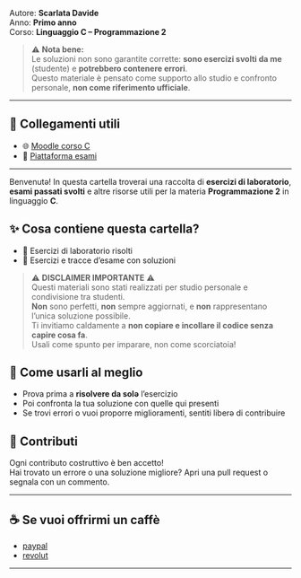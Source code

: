 Autore: **Scarlata Davide**  
Anno: **Primo anno**  
Corso: **Linguaggio C – Programmazione 2**

> ⚠️ **Nota bene:**  
> Le soluzioni non sono garantite corrette: **sono esercizi svolti da me** (studente) e **potrebbero contenere errori**.  
> Questo materiale è pensato come supporto allo studio e confronto personale, **non come riferimento ufficiale**.

---
## 🔗 Collegamenti utili
- 🌐 [Moodle corso C](https://informatica.i-learn.unito.it/course/view.php?id=3066)  
- 📝 [Piattaforma esami](https://esami.i-learn.unito.it/course/view.php?id=2062)
---

Benvenutə! In questa cartella troverai una raccolta di **esercizi di laboratorio**, **esami passati svolti** e altre risorse utili per la materia **Programmazione 2** in linguaggio **C**.

## ✨ Cosa contiene questa cartella?

- 🧪 Esercizi di laboratorio risolti  
- 📝 Esercizi e tracce d’esame con soluzioni  

> ⚠️ **DISCLAIMER IMPORTANTE** ⚠️  
Questi materiali sono stati realizzati per studio personale e condivisione tra studenti.  
**Non** sono perfetti, **non** sempre aggiornati, e **non** rappresentano l’unica soluzione possibile.  
Ti invitiamo caldamente a **non copiare e incollare il codice senza capire cosa fa**.  
Usali come spunto per imparare, non come scorciatoia!

## 🎯 Come usarli al meglio

- Prova prima a **risolvere da solə** l’esercizio
- Poi confronta la tua soluzione con quelle qui presenti
- Se trovi errori o vuoi proporre miglioramenti, sentiti liberə di contribuire

## 🤝 Contributi

Ogni contributo costruttivo è ben accetto!  
Hai trovato un errore o una soluzione migliore? Apri una pull request o segnala con un commento.

---
## ☕ Se vuoi offrirmi un caffè
- [paypal](https://www.paypal.com/paypalme/fydado)
- [revolut](https://revolut.me/scarlata04)
---
